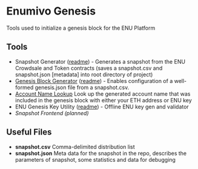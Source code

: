 # Enumivo Genesis

Tools used to initialize a genesis block for the ENU Platform

## Tools

- Snapshot Generator ([readme](https://github.com/enumivo/genesis/tree/master/tools/snapshot)) - Generates a snapshot from the ENU Crowdsale and Token contracts (saves a snapshot.csv and snapshot.json [metadata] into root directory of project)
- [Genesis Block Generator](https://enumivo.github.io/genesis/) ([readme](https://github.com/enumivo/genesis/tree/master/tools/genesis)) - Enables configuration of a well-formed genesis.json file from a snapshot.csv. 
- [Account Name Lookup](https://enumivo.github.io/genesis/tools/account-name/index.html) Look up the generated account name that was included in the genesis block with either your ETH address or ENU key
- ENU Genesis Key Utility ([readme](https://github.com/enumivo/genesis/tree/master/tools/keys)) - Offline ENU key gen and validator
- _Snapshot Frontend (planned)_

## Useful Files
- **snapshot.csv** Comma-delimited distribution list
- **snapshot.json** Meta data for the snapshot in the repo, describes the parameters of snapshot, some statistics and data for debugging
